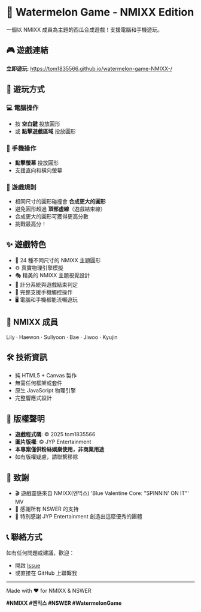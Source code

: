# 🍉 Watermelon Game - NMIXX Edition

一個以 NMIXX 成員為主題的西瓜合成遊戲！支援電腦和手機遊玩。

## 🎮 遊戲連結

**立即遊玩**: https://tom1835566.github.io/watermelon-game-NMIXX-/

## 📖 遊玩方式

### 💻 電腦操作
- 按 **空白鍵** 投放圓形
- 或 **點擊遊戲區域** 投放圓形

### 📱 手機操作
- **點擊螢幕** 投放圓形
- 支援直向和橫向螢幕

### 🎯 遊戲規則
- 相同尺寸的圓形碰撞會 **合成更大的圓形**
- 避免圓形超過 **頂部虛線**（遊戲結束線）
- 合成更大的圓形可獲得更高分數
- 挑戰最高分！

## ✨ 遊戲特色

- 🎨 24 種不同尺寸的 NMIXX 主題圓形
- ⚙️ 真實物理引擎模擬
- 🎭 精美的 NMIXX 主題視覺設計
- 💯 計分系統與遊戲結束判定
- 📱 完整支援手機觸控操作
- 🖥️ 電腦和手機都能流暢遊玩

## 🎵 NMIXX 成員

Lily · Haewon · Sullyoon · Bae · Jiwoo · Kyujin

## 🛠️ 技術資訊

- 純 HTML5 + Canvas 製作
- 無需任何框架或套件
- 原生 JavaScript 物理引擎
- 完整響應式設計

## 📄 版權聲明

- **遊戲程式碼**: © 2025 tom1835566
- **圖片版權**: © JYP Entertainment
- **本專案僅供粉絲娛樂使用，非商業用途**
- 如有版權疑慮，請聯繫移除

## 🙏 致謝

- 🎬 遊戲靈感來自 NMIXX(엔믹스) 'Blue Valentine Core: "SPINNIN' ON IT"' MV
- 💝 感謝所有 NSWER 的支持
- 🌟 特別感謝 JYP Entertainment 創造出這麼優秀的團體

## 📞 聯絡方式

如有任何問題或建議，歡迎：
- 開啟 [Issue](https://github.com/tom1835566/watermelon-game-NMIXX-/issues)
- 或直接在 GitHub 上聯繫我

---

Made with ❤️ for NMIXX & NSWER

**#NMIXX #엔믹스 #NSWER #WatermelonGame**